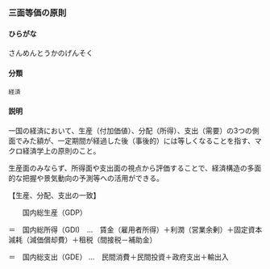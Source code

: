 <div style="display:none;">

## [あ行](securities-terms?id=あ行)
## [か行](securities-terms?id=か行)
## [さ行](securities-terms?id=さ行)

</div>

### 三面等価の原則

#### ひらがな

さんめんとうかのげんそく

#### 分類

`経済`

#### 説明

一国の経済において、生産（付加価値）、分配（所得）、支出（需要）の3つの側面でみた額が、一定期間が経過した後（事後的）には等しくなることを指す、マクロ経済学上の原則のこと。
 
生産面のみならず、所得面や支出面の視点から評価することで、経済構造の多面的な把握や景気動向の予測等への活用ができる。
 
【生産、分配、支出の一致】
 
　　国内総生産（GDP）
＝　国内総所得（GDI)　…　賃金（雇用者所得）＋利潤（営業余剰）＋固定資本減耗（減価償却費）＋租税（間接税－補助金）
＝　国内総支出（GDE） …　民間消費＋民間投資＋政府支出＋輸出入

<div style="display:none;">

## [た行](securities-terms?id=た行)
## [な行](securities-terms?id=な行)
## [は行](securities-terms?id=は行)
## [ま行](securities-terms?id=ま行)
## [や行](securities-terms?id=や行)
## [ら行](securities-terms?id=ら行)
## [わ行](securities-terms?id=わ行)
## [英数字・記号](securities-terms?id=英数字・記号)

</div>

